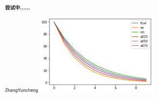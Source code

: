 ### 尝试中......
ZhangYuncheng
![image](https://github.com/dandanger-salmon/dandanger-salmon.github.io/blob/master/_posts/output_9_0.png)
